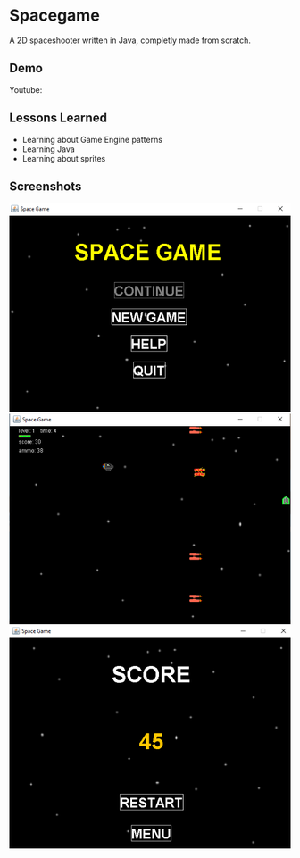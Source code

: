 
# Spacegame

A 2D spaceshooter written in Java, completly made from scratch.

## Demo

Youtube: 

  
## Lessons Learned

- Learning about Game Engine patterns
- Learning Java
- Learning about sprites

## Screenshots

![menu](https://raw.githubusercontent.com/Monogenesis/Spacegame/main/screenshots/menu.png)
![gameplay](https://raw.githubusercontent.com/Monogenesis/Spacegame/main/screenshots/gameplay.png)
![scorescren](https://raw.githubusercontent.com/Monogenesis/Spacegame/main/screenshots/score.png)
